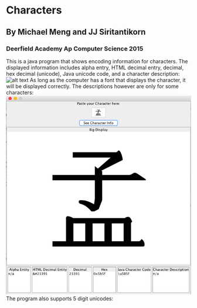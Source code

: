 # Characters
## By Michael Meng and JJ Siritantikorn
### Deerfield Academy Ap Computer Science 2015

[//]: # (Image References)

[image1]: ./img/star.png "Star"
[image2]: ./img/meng.png "Chinese Character Meng"
[image3]: ./img/test_images.png "Test Images"
[image4]: ./img/basketball.png "Emoji Basketball"

This is a java program that shows encoding information for characters. The displayed information includes alpha entry, HTML decimal entry, decimal, hex decimal (unicode), Java unicode code, and a character description:
![alt text][image1]
As long as the computer has a font that displays the character, it will be displayed correctly. The descriptions however are only for some characters:
![alt text][image2]
The program also supports 5 digit unicodes:




